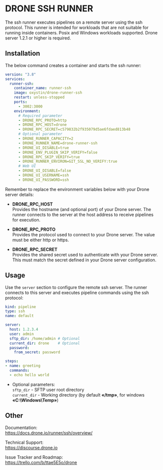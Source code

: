 # DRONE SSH RUNNER

The ssh runner executes pipelines on a remote server using the ssh protocol. This runner is intended for workloads that are not suitable for running inside containers. Posix and Windows workloads supported. Drone server 1.2.1 or higher is required.

## Installation

The below command creates a container and starts the ssh runner:

```yaml
version: "3.8"
services:
  runner-ssh:
    container_name: runner-ssh
    image: oxystin/drone-runner-ssh
    restart: unless-stopped
    ports:
      - 3002:3000
    environment:
      # Required parameter
      - DRONE_RPC_PROTO=http
      - DRONE_RPC_HOST=drone
      - DRONE_RPC_SECRET=c579832b2f935079d5ae6fdaed813b48
      # Optional parameter
      - DRONE_RUNNER_CAPACITY=2
      - DRONE_RUNNER_NAME=drone-runner-ssh
      - DRONE_UI_DISABLE=true 
      - DRONE_ENV_PLUGIN_SKIP_VERIFY=false
      - DRONE_RPC_SKIP_VERIFY=true
      - DRONE_RUNNER_ENVIRON=GIT_SSL_NO_VERIFY:true
      # Web UI
      - DRONE_UI_DISABLE=false
      - DRONE_UI_USERNAME=ssh
      - DRONE_UI_PASSWORD=ssh
```

Remember to replace the environment variables below with your Drone server details:

- **DRONE_RPC_HOST**<br/>
Provides the hostname (and optional port) of your Drone server. The runner connects to the server at the host address to receive pipelines for execution.

- **DRONE_RPC_PROTO**<br/>
Provides the protocol used to connect to your Drone server. The value must be either http or https.

- **DRONE_RPC_SECRET**<br/>
Provides the shared secret used to authenticate with your Drone server. This must match the secret defined in your Drone server configuration.

## Usage

Use the `server` section to configure the remote ssh server. The runner connects to this server and executes pipeline commands using the ssh protocol:

```yaml
kind: pipeline
type: ssh
name: default

server:
  host: 1.2.3.4
  user: admin
  sftp_dir: /home/admin # Optional
  current_dir: drone    # Optional
  password:
    from_secret: password

steps:
- name: greeting
  commands:
  - echo hello world
```
- Optional parameters:<br/>
`sftp_dir` - SFTP user root directory<br/>
`current_dir` - Working directory (by default **«/tmp»**, for windows **«C:\Windows\Temp»**)

## Other

Documentation:<br/>
https://docs.drone.io/runner/ssh/overview/

Technical Support:<br/>
https://discourse.drone.io

Issue Tracker and Roadmap:<br/>
https://trello.com/b/ttae5E5o/drone
